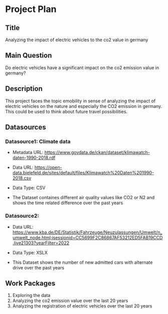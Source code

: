 # Project Plan

## Title
<!-- Give your project a short title. -->
Analyzing the impact of electric vehicles to the co2 value in germany

## Main Question

<!-- Think about one main question you want to answer based on the data. -->
Do electric vehicles have a significant impact on the co2 emission value in germany?

## Description

<!-- Describe your data science project in max. 200 words. Consider writing about why and how you attempt it. -->
This project faces the topic emobility in sense of analyzing the impact of electric vehicles on the nature and especially the CO2 emission in germany. This could be used to think about future travel possibilities.

## Datasources

<!-- Describe each datasources you plan to use in a section. Use the prefic "DatasourceX" where X is the id of the datasource. -->

### Datasource1: Climate data
* Metadata URL: https://www.govdata.de/ckan/dataset/klimawatch-daten-1990-2018.rdf
* Data URL: https://open-data.bielefeld.de/sites/default/files/Klimawatch%20Daten%201990-2018.csv
* Data Type: CSV

* The Dataset containes different air quality values like CO2 or N2 and shows the time related difference over the past years

### Datasource2: 
* Data URL: https://www.kba.de/DE/Statistik/Fahrzeuge/Neuzulassungen/Umwelt/n_umwelt_node.html;jsessionid=CC5699F2C86867AF53212ED5FAB19CCD.live21303?yearFilter=2022
* Data Type: XSLX

* This Dataset shows the number of new admitted cars with alternate drive over the past years

## Work Packages

<!-- List of work packages ordered sequentially, each pointing to an issue with more details. -->

1. Exploring the data
2. Analyzing the co2 emission value over the last 20 years
3. Analyzing the registration of electric vehicles over the last 20 years


